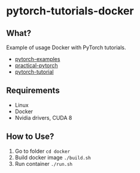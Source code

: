 # pytorch-tutorials-docker

## What?
Example of usage Docker with PyTorch tutorials.
* [pytorch-examples](https://github.com/jcjohnson/pytorch-examples)
* [practical-pytorch](https://github.com/spro/practical-pytorch)
* [pytorch-tutorial](https://github.com/yunjey/pytorch-tutorial)

## Requirements
* Linux
* Docker
* Nvidia drivers, CUDA 8

## How to Use?

1. Go to folder `cd docker`
2. Build docker image `./build.sh`
3. Run container `./run.sh`

